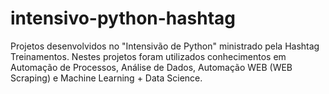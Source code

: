 # intensivo-python-hashtag
Projetos desenvolvidos no "Intensivão de Python" ministrado pela Hashtag Treinamentos. Nestes projetos foram utilizados conhecimentos em Automação de Processos, Análise de Dados, Automação WEB (WEB Scraping) e Machine Learning + Data Science.
